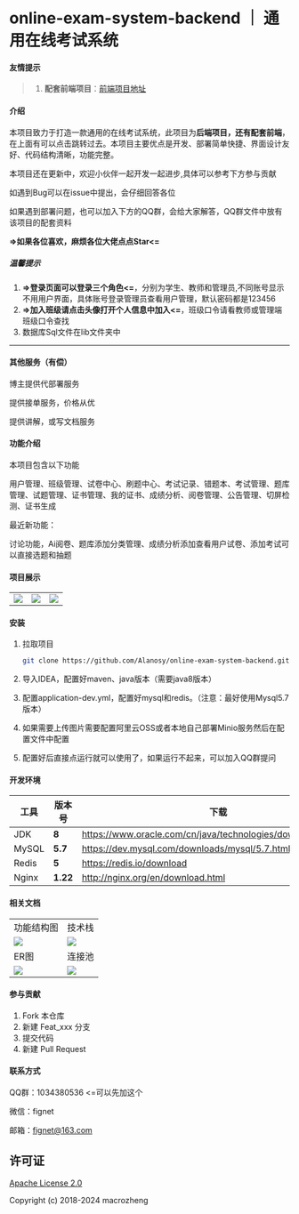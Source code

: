 # online-exam-system-backend ｜ 通用在线考试系统

#### 友情提示

> 1. **配套前端项目**：[前端项目地址](https://github.com/Alanosy/online-exam-system-frontend)

#### 介绍

本项目致力于打造一款通用的在线考试系统，此项目为**后端项目，还有配套前端**，在上面有可以点击跳转过去。本项目主要优点是开发、部署简单快捷、界面设计友好、代码结构清晰，功能完整。

本项目还在更新中，欢迎小伙伴一起开发一起进步,具体可以参考下方参与贡献

如遇到Bug可以在issue中提出，会仔细回答各位

如果遇到部署问题，也可以加入下方的QQ群，会给大家解答，QQ群文件中放有该项目的配套资料

**=>如果各位喜欢，麻烦各位大佬点点Star<=**

##### 温馨提示

1. **=>登录页面可以登录三个角色<=**，分别为学生、教师和管理员,不同账号显示不用用户界面，具体账号登录管理员查看用户管理，默认密码都是123456
2. **=>加入班级请点击头像打开个人信息中加入<=**，班级口令请看教师或管理端班级口令查找
3. 数据库Sql文件在lib文件夹中

****

#### 其他服务（有偿）

博主提供代部署服务

提供接单服务，价格从优

提供讲解，或写文档服务

#### 功能介绍

本项目包含以下功能

用户管理、班级管理、试卷中心、刷题中心、考试记录、错题本、考试管理、题库管理、试题管理、证书管理、我的证书、成绩分析、阅卷管理、公告管理、切屏检测、证书生成

最近新功能：

讨论功能，Ai阅卷、题库添加分类管理、成绩分析添加查看用户试卷、添加考试可以直接选题和抽题

#### 项目展示

<table>
    <tr>
        <td><img src="https://github.com/Alanosy/online-exam-system-backend/blob/master/img/管理端.png"/></td>
        <td><img src="https://github.com/Alanosy/online-exam-system-backend/blob/master/img/教师端.png"/></td>
      	<td><img src="https://github.com/Alanosy/online-exam-system-backend/blob/master/img/学生端.png"/></td>
    </tr>
</table>

#### 安装

1. 拉取项目

   ``` bash
   git clone https://github.com/Alanosy/online-exam-system-backend.git
   ```

2. 导入IDEA，配置好maven、java版本（需要java8版本）

3. 配置application-dev.yml，配置好mysql和redis。（注意：最好使用Mysql5.7版本）

4. 如果需要上传图片需要配置阿里云OSS或者本地自己部署Minio服务然后在配置文件中配置

5. 配置好后直接点运行就可以使用了，如果运行不起来，可以加入QQ群提问

#### 开发环境

| 工具  | 版本号   | 下载                                                         |
| ----- | -------- | ------------------------------------------------------------ |
| JDK   | **8**    | https://www.oracle.com/cn/java/technologies/downloads/#java8 |
| MySQL | **5.7**  | https://dev.mysql.com/downloads/mysql/5.7.html               |
| Redis | **5**    | https://redis.io/download                                    |
| Nginx | **1.22** | http://nginx.org/en/download.html                            |

#### 相关文档

<table>
    <tr>
        <td>功能结构图</td>
        <td>技术栈</td>
    </tr>
  <tr>
        <td><img src="https://github.com/Alanosy/online-exam-system-backend/blob/master/img/%E5%8A%9F%E8%83%BD%E7%BB%93%E6%9E%84%E5%9B%BE.drawio.png"/></td>
        <td><img src="https://github.com/Alanosy/online-exam-system-backend/blob/master/img/技术栈.png"/></td>
    </tr>
  <tr>
        <td>ER图</td>
        <td>连接池</td>
    </tr>
  <tr>
        <td><img src="https://github.com/Alanosy/online-exam-system-backend/blob/master/img/ER图.png"/></td>
        <td><img src="https://github.com/Alanosy/online-exam-system-backend/blob/master/img/连接池.png"/></td>
    </tr>
</table>


#### 参与贡献

1.  Fork 本仓库
2.  新建 Feat_xxx 分支
3.  提交代码
4.  新建 Pull Request

#### 联系方式

QQ群：1034380536  <=可以先加这个

微信：fignet

邮箱：fignet@163.com

## 许可证

[Apache License 2.0](https://github.com/macrozheng/mall/blob/master/LICENSE)

Copyright (c) 2018-2024 macrozheng
